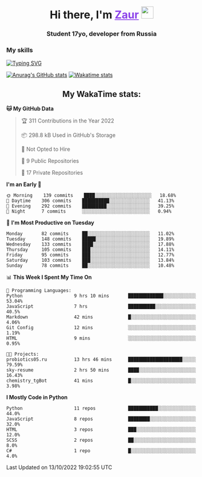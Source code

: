 <h1 align="center">
    Hi there, I'm 
    <a href="https://t.me/skyguy" target="_blank" style="color: #8C43EA">Zaur</a>
    <img src="https://github.com/blackcater/blackcater/raw/main/images/Hi.gif" height="32">
</h1>

<h3 align="center">
    Student 17yo, developer from Russia
</h3>  

### **My skills**
[![Typing SVG](https://readme-typing-svg.herokuapp.com?font=Oxanium&duration=3000&pause=1500&color=8C43EA&height=30&lines=Python:+FastAPI,+Flask,+Aiogram,+Telethon;SQL:+PostgreSQL,+SQLite;Javascript:+React.js;HTML,+CSS+(SCSS))](https://git.io/typing-svg)

[![Anurag's GitHub stats](https://github-readme-stats.vercel.app/api?username=mrskyguy&hide_title=true&count_private=true&show_icons=true&title_color=8C43EA&icon_color=BE57EA&bg_color=30,191919,341b56&text_color=B1B1B1&border_radius=10&hide_border=true)](https://github.com/anuraghazra/github-readme-stats)
[![Wakatime stats](https://github-readme-stats.vercel.app/api/wakatime?username=skyguy&hide_title=true&show_icons=true&title_color=8C43EA&icon_color=BE57EA&bg_color=30,191919,341b56&text_color=B1B1B1&border_radius=10&hide_border=true)](https://github.com/anuraghazra/github-readme-stats)


<h2 align="center"> My WakaTime stats: </h2>

<!--START_SECTION:waka-->
**🐱 My GitHub Data** 

> 🏆 311 Contributions in the Year 2022
 > 
> 📦 298.8 kB Used in GitHub's Storage 
 > 
> 🚫 Not Opted to Hire
 > 
> 📜 9 Public Repositories 
 > 
> 🔑 17 Private Repositories  
 > 
**I'm an Early 🐤** 

```text
🌞 Morning    139 commits    ████░░░░░░░░░░░░░░░░░░░░░   18.68% 
🌆 Daytime    306 commits    ██████████░░░░░░░░░░░░░░░   41.13% 
🌃 Evening    292 commits    █████████░░░░░░░░░░░░░░░░   39.25% 
🌙 Night      7 commits      ░░░░░░░░░░░░░░░░░░░░░░░░░   0.94%

```
📅 **I'm Most Productive on Tuesday** 

```text
Monday       82 commits     ██░░░░░░░░░░░░░░░░░░░░░░░   11.02% 
Tuesday      148 commits    █████░░░░░░░░░░░░░░░░░░░░   19.89% 
Wednesday    133 commits    ████░░░░░░░░░░░░░░░░░░░░░   17.88% 
Thursday     105 commits    ███░░░░░░░░░░░░░░░░░░░░░░   14.11% 
Friday       95 commits     ███░░░░░░░░░░░░░░░░░░░░░░   12.77% 
Saturday     103 commits    ███░░░░░░░░░░░░░░░░░░░░░░   13.84% 
Sunday       78 commits     ██░░░░░░░░░░░░░░░░░░░░░░░   10.48%

```


📊 **This Week I Spent My Time On** 

```text
💬 Programming Languages: 
Python                   9 hrs 10 mins       █████████████░░░░░░░░░░░░   53.04% 
JavaScript               7 hrs               ██████████░░░░░░░░░░░░░░░   40.5% 
Markdown                 42 mins             █░░░░░░░░░░░░░░░░░░░░░░░░   4.06% 
Git Config               12 mins             ░░░░░░░░░░░░░░░░░░░░░░░░░   1.19% 
HTML                     9 mins              ░░░░░░░░░░░░░░░░░░░░░░░░░   0.95%

🐱‍💻 Projects: 
probiotics05.ru          13 hrs 46 mins      ████████████████████░░░░░   79.59% 
sky-resume               2 hrs 50 mins       ████░░░░░░░░░░░░░░░░░░░░░   16.43% 
chemistry_tgBot          41 mins             █░░░░░░░░░░░░░░░░░░░░░░░░   3.98%

```

**I Mostly Code in Python** 

```text
Python                   11 repos            ███████████░░░░░░░░░░░░░░   44.0% 
JavaScript               8 repos             ████████░░░░░░░░░░░░░░░░░   32.0% 
HTML                     3 repos             ███░░░░░░░░░░░░░░░░░░░░░░   12.0% 
SCSS                     2 repos             ██░░░░░░░░░░░░░░░░░░░░░░░   8.0% 
C#                       1 repo              █░░░░░░░░░░░░░░░░░░░░░░░░   4.0%

```



 Last Updated on 13/10/2022 19:02:55 UTC
<!--END_SECTION:waka-->
